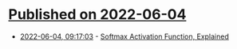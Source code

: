 # [Published on 2022-06-04](index.md)

* [2022-06-04, 09:17:03](https://news.ycombinator.com/item?id=31618450) - [Softmax Activation Function, Explained](https://www.pinecone.io/learn/softmax-activation/)
